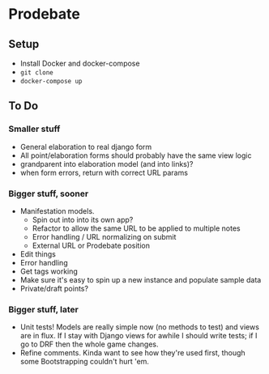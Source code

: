 # Prodebate

## Setup
- Install Docker and docker-compose
- `git clone`
- `docker-compose up`

## To Do

### Smaller stuff

- General elaboration to real django form
- All point/elaboration forms should probably have the same view logic
- grandparent into elaboration model (and into links)?
- when form errors, return with correct URL params

### Bigger stuff, sooner
- Manifestation models.
	- Spin out into into its own app?
	- Refactor to allow the same URL to be applied to multiple notes
	- Error handling / URL normalizing on submit
	- External URL or Prodebate position
- Edit things
- Error handling
- Get tags working
- Make sure it's easy to spin up a new instance and populate sample data
- Private/draft points?

### Bigger stuff, later
- Unit tests! Models are really simple now (no methods to test) and views are in flux. If I stay with Django views for awhile I should write tests; if I go to DRF then the whole game changes.
- Refine comments. Kinda want to see how they're used first, though some Bootstrapping couldn't hurt 'em.